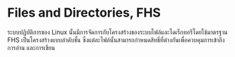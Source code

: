 # Files and Directories, FHS
ระบบปฏิบัติการของ Linux นั้นมีการจัดการกับโครงสร้างของระบบไฟล์และไดเร็กทอรีโดยใช้มาตรฐาน FHS เป็นโครงสร้างแบบลำดับชั้น ซึ่งแต่ละไฟล์นั้นสามารถกำหนดสิทธิ์ที่ต่างกันเพื่อควบคุมการเข้าถึง การอ่าน และการเขียน
